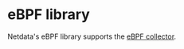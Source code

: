 <!--
title: "eBPF"
custom_edit_url: https://github.com/netdata/netdata/edit/master/libnetdata/ebpf/README.md
sidebar_label: "eBPF"
learn_status: "Published"
learn_topic_type: "Tasks"
learn_rel_path: "Developers/libnetdata libraries"
-->

# eBPF library

Netdata's eBPF library supports the [eBPF collector](https://github.com/netdata/netdata/blob/master/collectors/ebpf.plugin/README.md).

